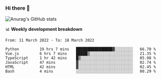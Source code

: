 ### Hi there 👋
![Anurag's GitHub stats](https://github-readme-stats.vercel.app/api?username=jami1024&show_icons=true&theme=radical)

📊 **Weekly development breakdown**
<!--START_SECTION:waka-->

```text
From: 11 March 2022 - To: 18 March 2022

Python         19 hrs 7 mins   ████████████████▓░░░░░░░░   66.70 %
Vue.js         6 hrs 7 mins    █████▒░░░░░░░░░░░░░░░░░░░   21.35 %
TypeScript     1 hr 42 mins    █▒░░░░░░░░░░░░░░░░░░░░░░░   05.98 %
JavaScript     47 mins         ▓░░░░░░░░░░░░░░░░░░░░░░░░   02.74 %
HTML           42 mins         ▓░░░░░░░░░░░░░░░░░░░░░░░░   02.45 %
Bash           4 mins          ░░░░░░░░░░░░░░░░░░░░░░░░░   00.29 %
```

<!--END_SECTION:waka-->
<!--
**jami1024/jami1024** is a ✨ _special_ ✨ repository because its `README.md` (this file) appears on your GitHub profile.

Here are some ideas to get you started:

- 🔭 I’m currently working on ...
- 🌱 I’m currently learning ...
- 👯 I’m looking to collaborate on ...
- 🤔 I’m looking for help with ...
- 💬 Ask me about ...
- 📫 How to reach me: ...
- 😄 Pronouns: ...
- ⚡ Fun fact: ...
-->
